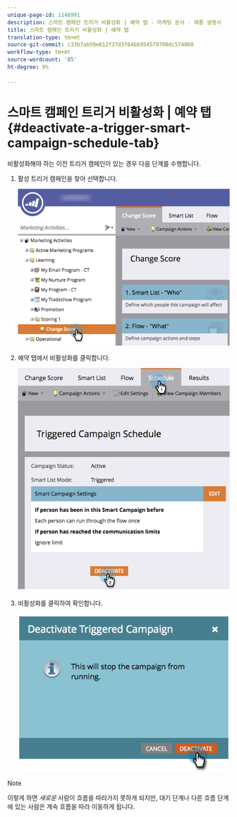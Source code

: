```yaml
---
unique-page-id: 1146991
description: 스마트 캠페인 트리거 비활성화 | 예약 탭 - 마케팅 문서 - 제품 설명서
title: 스마트 캠페인 트리거 비활성화 | 예약 탭
translation-type: tm+mt
source-git-commit: c33b7ab59e612f37d3f64bb954579700dc574068
workflow-type: tm+mt
source-wordcount: '85'
ht-degree: 0%

---
```



# 스마트 캠페인 트리거 비활성화 | 예약 탭 {#deactivate-a-trigger-smart-campaign-schedule-tab}

비활성화해야 하는 이전 트리거 캠페인이 있는 경우 다음 단계를 수행합니다.

1. 활성 트리거 캠페인을 찾아 선택합니다.

   ![](assets/selectprogram-hands.png)

1. 예약 탭에서 비활성화를 클릭합니다.

   ![](assets/deactivateprogram-hands.png)

1. 비활성화를 클릭하여 확인합니다.

   ![](assets/image2014-9-22-13-3a59-3a6.png)

>[!NOTE]
>
>이렇게 하면 *새로운* 사람이 흐름을 따라가지 못하게 되지만, 대기 단계나 다른 흐름 단계에 있는 사람은 계속 흐름을 따라 이동하게 됩니다.

